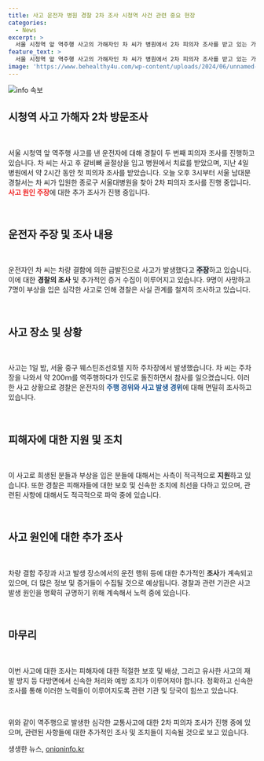 ```yaml
---
title: 사고 운전자 병원 경찰 2차 조사 시청역 사건 관련 중요 현장
categories:
  - News
excerpt: >
  서울 시청역 앞 역주행 사고의 가해자인 차 씨가 병원에서 2차 피의자 조사를 받고 있는 가운데, 그는 사고 원인으로 차량 결함에 의한 급발진을 주장하고 있습니다. 이에 대해 경찰은 사고 차량 운전자인 68살 차 씨에 대한 조사를 진행 중이며, 사고로 9명의 사망자와 7명의 부상자가 발생한 상황입니다. 
feature_text: >
  서울 시청역 앞 역주행 사고의 가해자인 차 씨가 병원에서 2차 피의자 조사를 받고 있는 가운데, 그는 사고 원인으로 차량 결함에 의한 급발진을 주장하고 있습니다. 이에 대해 경찰은 사고 차량 운전자인 68살 차 씨에 대한 조사를 진행 중이며, 사고로 9명의 사망자와 7명의 부상자가 발생한 상황입니다. 
image: 'https://www.behealthy4u.com/wp-content/uploads/2024/06/unnamed-file.png'
---
```


<p><img src="https://www.behealthy4u.com/wp-content/uploads/2024/06/unnamed-file.png" alt="info 속보" /></p>

<h2 data-ke-size="size26">시청역 사고 가해자 2차 방문조사</h2>

<p data-ke-size="size16">&nbsp;</p>

<p>서울 시청역 앞 역주행 사고를 낸 운전자에 대해 경찰이 두 번째 피의자 조사를 진행하고 있습니다. 차 씨는 사고 후 갈비뼈 골절상을 입고 병원에서 치료를 받았으며, 지난 4일 병원에서 약 2시간 동안 첫 피의자 조사를 받았습니다. 오늘 오후 3시부터 서울 남대문경찰서는 차 씨가 입원한 종로구 서울대병원을 찾아 2차 피의자 조사를 진행 중입니다. <b><span style="color: #ee2323;">사고 원인 주장</span></b>에 대한 추가 조사가 진행 중입니다.</p>

<p data-ke-size="size16">&nbsp;</p>

<h2 data-ke-size="size24">운전자 주장 및 조사 내용</h2>

<p data-ke-size="size16">&nbsp;</p>

<p>운전자인 차 씨는 차량 결함에 의한 급발진으로 사고가 발생했다고 <b><span style="background-color: #21538527;">주장</span></b>하고 있습니다. 이에 대한 <b>경찰의 조사</b> 및 추가적인 증거 수집이 이루어지고 있습니다. 9명이 사망하고 7명이 부상을 입은 심각한 사고로 인해 경찰은 사실 관계를 철저히 조사하고 있습니다.</p>

<p data-ke-size="size16">&nbsp;</p>

<h2 data-ke-size="size24">사고 장소 및 상황</h2>

<p data-ke-size="size16">&nbsp;</p>

<p>사고는 1일 밤, 서울 중구 웨스틴조선호텔 지하 주차장에서 발생했습니다. 차 씨는 주차장을 나와서 약 200ｍ를 역주행하다가 인도로 돌진하면서 참사를 일으켰습니다. 이러한 사고 상황으로 경찰은 운전자의 <b><span style="color: #1a5490;">주행 경위와 사고 발생 경위</span></b>에 대해 면밀히 조사하고 있습니다. </p>

<p data-ke-size="size16">&nbsp;</p>

<h2 data-ke-size="size24">피해자에 대한 지원 및 조치</h2>

<p data-ke-size="size16">&nbsp;</p>

<p>이 사고로 희생된 분들과 부상을 입은 분들에 대해서는 사측이 적극적으로 <b>지원</b>하고 있습니다. 또한 경찰은 피해자들에 대한 보호 및 신속한 조치에 최선을 다하고 있으며, 관련된 사항에 대해서도 적극적으로 파악 중에 있습니다.</p>

<p data-ke-size="size16">&nbsp;</p>

<h2 data-ke-size="size24">사고 원인에 대한 추가 조사</h2>

<p data-ke-size="size16">&nbsp;</p>

<p>차량 결함 주장과 사고 발생 장소에서의 운전 행위 등에 대한 추가적인 <b>조사</b>가 계속되고 있으며, 더 많은 정보 및 증거들이 수집될 것으로 예상됩니다. 경찰과 관련 기관은 사고 발생 원인을 명확히 규명하기 위해 계속해서 노력 중에 있습니다.</p>

<p data-ke-size="size16">&nbsp;</p>

<h2 data-ke-size="size24">마무리</h2>

<p data-ke-size="size16">&nbsp;</p>

<p>이번 사고에 대한 조사는 피해자에 대한 적절한 보호 및 배상, 그리고 유사한 사고의 재발 방지 등 다방면에서 신속한 처리와 예방 조치가 이루어져야 합니다. 정확하고 신속한 조사를 통해 이러한 노력들이 이루어지도록 관련 기관 및 당국이 힘쓰고 있습니다.</p>

<p data-ke-size="size16">&nbsp;</p>

<p>위와 같이 역주행으로 발생한 심각한 교통사고에 대한 2차 피의자 조사가 진행 중에 있으며, 관련된 사항들에 대한 추가적인 조사 및 조치들이 지속될 것으로 보고 있습니다.</p>
생생한 뉴스, <a href="https://onioninfo.kr" rel="dofollow">onioninfo.kr</a>


